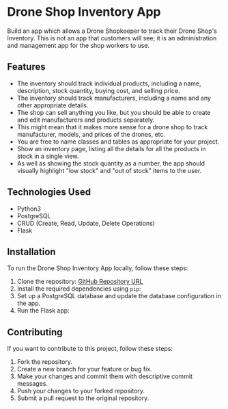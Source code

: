 # Drone Shop Inventory App

Build an app which allows a Drone Shopkeeper to track their Drone Shop's Inventory. 
This is not an app that customers will see; it is an administration and management app for the shop workers to use.

## Features

- The inventory should track individual products, including a name, description, stock quantity, buying cost, and selling price.
- The inventory should track manufacturers, including a name and any other appropriate details.
- The shop can sell anything you like, but you should be able to create and edit manufacturers and products separately.
- This might mean that it makes more sense for a drone shop to track manufacturer, models, and prices of the drones, etc.
- You are free to name classes and tables as appropriate for your project.
- Show an inventory page, listing all the details for all the products in stock in a single view.
- As well as showing the stock quantity as a number, the app should visually highlight "low stock" and "out of stock" items to the user.

## Technologies Used

- Python3
- PostgreSQL
- CRUD (Create, Read, Update, Delete Operations)
- Flask

## Installation

To run the Drone Shop Inventory App locally, follow these steps:

1. Clone the repository: [GitHub Repository URL](https://github.com/yourusername/your-repo)
2. Install the required dependencies using `pip`:
3. Set up a PostgreSQL database and update the database configuration in the app.
4. Run the Flask app:

## Contributing

If you want to contribute to this project, follow these steps:

1. Fork the repository.
2. Create a new branch for your feature or bug fix.
3. Make your changes and commit them with descriptive commit messages.
4. Push your changes to your forked repository.
5. Submit a pull request to the original repository.

